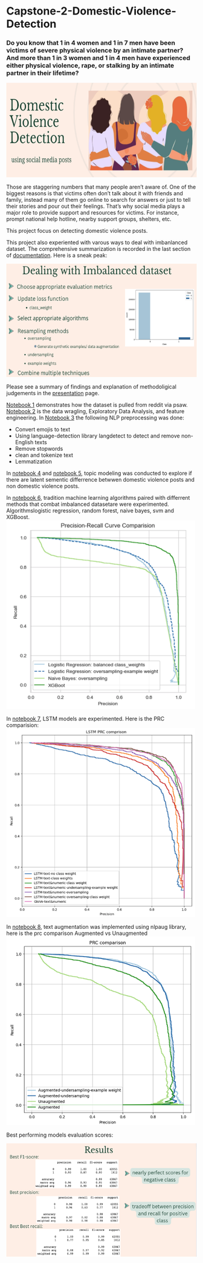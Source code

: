 # Capstone-2-Domestic-Violence-Detection
### Do you know that 1 in 4 women and 1 in 7 men have been victims of severe physical violence by an intimate partner? And more than 1 in 3 women and 1 in 4 men have experienced either physical violence, rape, or stalking by an intimate partner in their lifetime? 
<img src="./images/dv.png" width=600 height=250>

Those are staggering numbers that many people aren’t aware of. One of the biggest reasons is that victims often don’t talk about it with friends and family, instead many of them go online to search for answers or just to tell their stories and pour out their feelings. That’s why social media plays a major role to provide support and resources for victims. For instance, prompt national help hotline, nearby support groups, shelters, etc. 

This project focus on detecting domestic violence posts. 

This project also experiented with varous ways to deal with imbanlanced dataset. The comprehensive summarization is recorded in the last section of [documentation](https://github.com/EmmaDu640/Capstone-2-Domestic-Violence-Detection/blob/main/Documentation.pdf). Here is a sneak peak:

<img src="./images/dealing with imbalanced data.png" width=600 height=300>

Please see a summary of findings and explanation of methodoligical judgements in the [presentation](https://github.com/EmmaDu640/Capstone-2-Domestic-Violence-Detection/blob/main/Presentation.pdf) page. 

[Notebook 1](https://github.com/EmmaDu640/Capstone-2-Domestic-Violence-Detection/blob/main/1-Data%20Collection%20(getting%20reddit%20posts%20using%20psaw).ipynb) demonstrates how the dataset is pulled from reddit via psaw.
[Notebook 2](https://github.com/EmmaDu640/Capstone-2-Domestic-Violence-Detection/blob/main/2-Data%20Wrangling%20%26%20EDA%20.ipynb) is the data wragling, Exploratory Data Analysis, and feature engineering.
In [Notebook 3](https://github.com/EmmaDu640/Capstone-2-Domestic-Violence-Detection/blob/main/3-NLP%20preprocessing.ipynb) the following NLP preprocessing was done:
  * Convert emojis to text
  * Using language-detection library langdetect to detect and remove non-English texts
  * Remove stopwords
  * clean and tokenize text
  *	Lemmatization

In [notebook 4](https://github.com/EmmaDu640/Capstone-2-Domestic-Violence-Detection/blob/main/4-Topic%20Modeling%20with%20Gensim%20.ipynb) and [notebook 5](https://github.com/EmmaDu640/Capstone-2-Domestic-Violence-Detection/blob/main/5-Topic%20Modeling%20with%20Scikit-learn.ipynb), topic modeling was conducted to explore if there are latent sementic differrence betwwen domestic violence posts and non domestic violence posts.

In [notebook 6](https://github.com/EmmaDu640/Capstone-2-Domestic-Violence-Detection/blob/main/6-Machine%20Leaning%20Modeling%20with%20scikit-learn.ipynb), tradition machine learning algorithms paired with differrent methods that combat imbalanced datasetare were experimented. Algorithmslogistic regression, random forest, naive bayes, svm and XGBoost. 
<img src="./images/prc 3.png" width=500 height=500>

In [notebook 7](https://github.com/EmmaDu640/Capstone-2-Domestic-Violence-Detection/blob/main/7-LSTM%20modeling.ipynb), LSTM models are experimented. Here is the PRC comparision:
<img src="./images/prc 2.png" width=500 height=500>

In [notebook 8](https://github.com/EmmaDu640/Capstone-2-Domestic-Violence-Detection/blob/main/8-Augmented%20vs%20Unaugmented%20LSTM%20Model%20Comparison.ipynb), text augmentation was implemented using nlpaug library, here is the prc comparison Augmented vs Unaugmented
<img src="./images/prc 1.png" width=500 height=500>

Best performing models evaluation scores:

<img src="./images/results.png" width=600 height=300>
